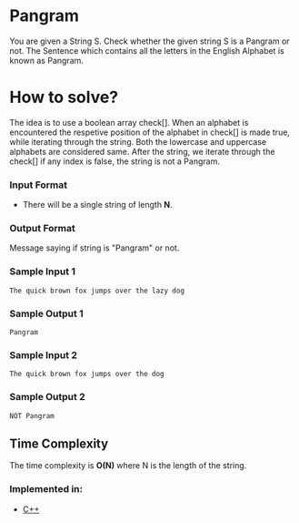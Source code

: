 # Pangram

You are given a String S. Check whether the given string S is a Pangram or not. 
The Sentence which contains all the letters in the English Alphabet is known as Pangram.

# How to solve?

The idea is to use a boolean array check[]. When an alphabet is encountered the respetive position of the alphabet in check[] is made true, while iterating through the string. 
Both the lowercase and uppercase alphabets are considered same. 
After the string, we iterate through the check[] if any index is false, the string is not a Pangram.

### Input Format

- There will be a single string of length **N**.


### Output Format

Message saying if string is "Pangram" or not.

### Sample Input 1

```
The quick brown fox jumps over the lazy dog 
```

### Sample Output 1

```
Pangram
```

### Sample Input 2

```
The quick brown fox jumps over the dog 
```

### Sample Output 2

```
NOT Pangram
```

## Time Complexity

The time complexity is __O(N)__ where N is the length of the string.

### Implemented in:

- [C++](pangram.cpp)
